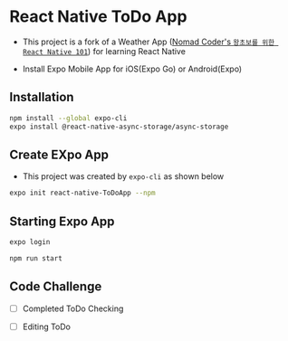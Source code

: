 # React Native ToDo App

- This project is a fork of a Weather App ([Nomad Coder's `왕초보를 위한 React Native 101`](https://nomadcoders.co/react-native-fundamentals/)) for learning React Native

- Install Expo Mobile App for iOS(Expo Go) or Android(Expo)

## Installation

```bash
npm install --global expo-cli
expo install @react-native-async-storage/async-storage
```

## Create EXpo App

- This project was created by `expo-cli` as shown below

```bash
expo init react-native-ToDoApp --npm
```

## Starting Expo App

```bash
expo login

npm run start
```

## Code Challenge

- [ ] Completed ToDo Checking

- [ ] Editing ToDo
